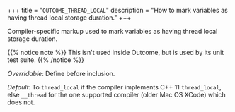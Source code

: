 +++
title = "`OUTCOME_THREAD_LOCAL`"
description = "How to mark variables as having thread local storage duration."
+++

Compiler-specific markup used to mark variables as having thread local storage duration.

{{% notice note %}}
This isn't used inside Outcome, but is used by its unit test suite.
{{% /notice %}}

*Overridable*: Define before inclusion.

*Default*: To `thread_local` if the compiler implements C++ 11 `thread_local`, else `__thread` for the one supported compiler (older Mac OS XCode) which does not.

